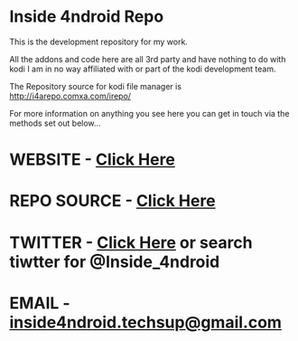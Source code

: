 # Inside 4ndroid Repo

This is the development repository for my work. 

All the addons and code here are all 3rd party and have nothing to do with kodi
I am in no way affiliated with or part of the kodi development team.

The Repository source for kodi file manager is http://i4arepo.comxa.com/irepo/

For more information on anything you see here you can get in touch via the 
methods set out below...

# WEBSITE - [Click Here][website]
# REPO SOURCE - [Click Here][repo]
# TWITTER - [Click Here][twitter] or search tiwtter for @Inside_4ndroid
# EMAIL - inside4ndroid.techsup@gmail.com

[twitter]: https://twitter.com/Inside_4ndroid
[website]: http://i4pro.co.uk
[repo]: http://i4arepo.comxa.com/irepo/
